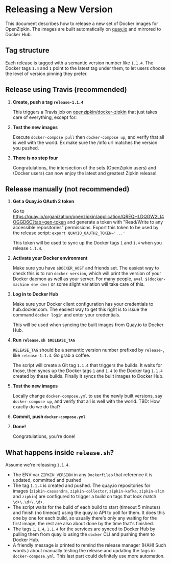 # Releasing a New Version

This document describes how to release a new set of Docker images for OpenZipkin. The images are built automatically
on [quay.io](https://quay.io) and mirrored to Docker Hub.

## Tag structure

Each release is tagged with a semantic version number like `1.1.4`. The Docker tags `1.4` and `1` point to the latest
tag under them, to let users choose the level of version pinning they prefer.

## Release using Travis (recommended)

1. **Create, push a tag `release-1.1.4`**

   This triggers a Travis job on [openzipkin/docker-zipkin](https://travis-ci.org/openzipkin/docker-zipkin)
   that just takes care of everything, except for:

1. **Test the new images**

   Execute `docker-compose pull` then `docker-compose up`, and verify that all is well with the world. Ex make sure the /info url matches the version you pushed.

1. **There is no step four**

   Congratulations, the intersection of the sets (OpenZipkin users) and (Docker users) can now enjoy the latest
   and greatest Zipkin release!

## Release manually (not recommended)

1. **Get a Quay.io OAuth 2 token**

   Go to https://quay.io/organization/openzipkin/application/QREQHLDQGW2LI4OGGD6C?tab=gen-token and generate a token
   with "Read/Write to any accessible repositories" permissions. Export this token to be used by the release script:
   `export QUAYIO_OAUTH2_TOKEN='...'`

   This token will be used to sync up the Docker tags `1` and `1.4` when you release `1.1.4`.

1. **Activate your Docker environment**

   Make sure you have `$DOCKER_HOST` and friends set. The easiest way to check this is to run `docker version`, which
   will print the version of your Docker daemon as well as your server. For many people, `eval $(docker-machine env dev)`
   or some slight variation will take care of this.

1. **Log in to Docker Hub**

   Make sure your Docker client configuration has your credentials to hub.docker.com. The easiest way to get this right
   is to issue the command `docker login` and enter your credentials.

   This will be used when syncing the built images from Quay.io to Docker Hub.

1. **Run `release.sh $RELEASE_TAG`**

   `RELEASE_TAG` should be a semantic version number prefixed by `release-`, like `release-1.1.4`. Go grab a coffee.

   The script will create a Git tag `1.1.4` that triggers the builds. It waits for those, then syncs up the Docker
   tags `1` and `1.4` to the Docker tag `1.1.4` created by these builds. Finally it syncs the built images to Docker Hub.

1. **Test the new images**

   Locally change `docker-compose.yml` to use the newly built versions, say `docker-compose up`, and verify
   that all is well with the world. TBD: How exactly do we do that?

1. **Commit, push `docker-compose.yml`**

1. **Done!**

   Congratulations, you're done!

## What happens inside `release.sh`?

Assume we're releasing `1.1.4`.

 * The ENV var `ZIPKIN_VERSION` in any `Dockerfile`s that reference it is updated, committed and pushed
 * The tag `1.1.4` is created and pushed. The quay.io repositories for images (`zipkin-cassandra`, `zipkin-collector`,
   `zipkin-kafka`, `zipkin-slim` and `zipkin`) are configured to trigger a build on tags that look match `\d+\.\d+\.\d+`.
 * The script waits for the build of each build to start (timeout 5 minutes) and finish (no timeout) using the quay.io
   API to poll for them. It does this one by one for each build, so usually there's only any waiting for the first image;
   the rest are also about done by the time that's finished.
 * The tags `1`, `1.4`, `1.1.4` for the services are synced to Docker Hub by pulling them from quay.io using the `docker`
   CLI and pushing them to Docker Hub.
 * A friendly message is printed to remind the release manager (HAH! Such words.) about manually testing the release
   and updating the tags in `docker-compose.yml`. This last part could definitely use more automation.
